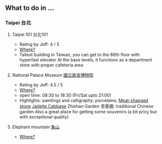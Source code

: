


## What to do in ...
### Taipei 台北
1. Taipei 101 台北101
   * Rating by Jeff: 4 / 5
   * [Where?](https://www.google.com/maps/place/Taipei+101)
   * Tallest building in Taiwan, you can get to the 86th floor with hyperfast elevator
   At the base levels, it functions as a department store with proper cafeteria area 

2. National Palace Museum [國立故宮博物院](https://www.npm.gov.tw/en/)
   * Rating by Jeff: 4.5 / 5 
   * [Where?](https://www.google.com/maps/place/National+Palace+Museum/)
   * open time: 08:30 to 18:30 (Fri/Sat upto 21:00) 
   * Highlights: paintings and calligraphy; porcelains; 
   [Meat-shapged stone](https://en.wikipedia.org/wiki/Meat-shaped_Stone)
   [Jadeite Cabbage](https://en.wikipedia.org/wiki/Jadeite_Cabbage)
   Zhishan Garden 至善園: traditional Chinese garden 
   Also a great place for getting some souvenirs (a bit pricy but with exceptional quality) 

3. Elephant mountain [象山]()
   * [Where?](https://www.google.com/maps/place/110,+Taiwan,+Taipei+City,+Xinyi+District,+象山/)
   
